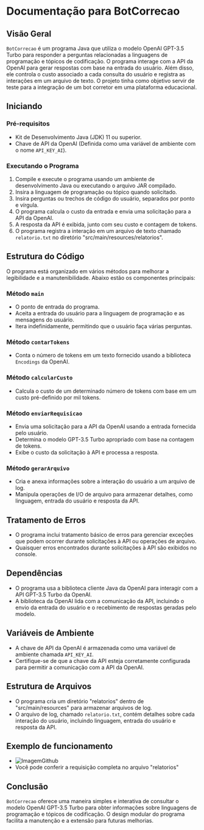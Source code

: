 # Documentação para BotCorrecao

## Visão Geral

`BotCorrecao` é um programa Java que utiliza o modelo OpenAI GPT-3.5 Turbo para responder a perguntas relacionadas a linguagens de programação e tópicos de codificação. O programa interage com a API da OpenAI para gerar respostas com base na entrada do usuário. Além disso, ele controla o custo associado a cada consulta do usuário e registra as interações em um arquivo de texto. O projeto tinha como objetivo servir de teste para a integração de um bot corretor em uma plataforma educacional.

## Iniciando

### Pré-requisitos

- Kit de Desenvolvimento Java (JDK) 11 ou superior.
- Chave de API da OpenAI (Definida como uma variável de ambiente com o nome `API_KEY_AI`).

### Executando o Programa

1. Compile e execute o programa usando um ambiente de desenvolvimento Java ou executando o arquivo JAR compilado.
2. Insira a linguagem de programação ou tópico quando solicitado.
3. Insira perguntas ou trechos de código do usuário, separados por ponto e vírgula.
4. O programa calcula o custo da entrada e envia uma solicitação para a API da OpenAI.
5. A resposta da API é exibida, junto com seu custo e contagem de tokens.
6. O programa registra a interação em um arquivo de texto chamado `relatorio.txt` no diretório "src/main/resources/relatorios".

## Estrutura do Código

O programa está organizado em vários métodos para melhorar a legibilidade e a manutenibilidade. Abaixo estão os componentes principais:

### Método `main`

- O ponto de entrada do programa.
- Aceita a entrada do usuário para a linguagem de programação e as mensagens do usuário.
- Itera indefinidamente, permitindo que o usuário faça várias perguntas.

### Método `contarTokens`

- Conta o número de tokens em um texto fornecido usando a biblioteca `Encodings` da OpenAI.

### Método `calcularCusto`

- Calcula o custo de um determinado número de tokens com base em um custo pré-definido por mil tokens.

### Método `enviarRequisicao`

- Envia uma solicitação para a API da OpenAI usando a entrada fornecida pelo usuário.
- Determina o modelo GPT-3.5 Turbo apropriado com base na contagem de tokens.
- Exibe o custo da solicitação à API e processa a resposta.

### Método `gerarArquivo`

- Cria e anexa informações sobre a interação do usuário a um arquivo de log.
- Manipula operações de I/O de arquivo para armazenar detalhes, como linguagem, entrada do usuário e resposta da API.

## Tratamento de Erros

- O programa inclui tratamento básico de erros para gerenciar exceções que podem ocorrer durante solicitações à API ou operações de arquivo.
- Quaisquer erros encontrados durante solicitações à API são exibidos no console.

## Dependências

- O programa usa a biblioteca cliente Java da OpenAI para interagir com a API GPT-3.5 Turbo da OpenAI.
- A biblioteca da OpenAI lida com a comunicação da API, incluindo o envio da entrada do usuário e o recebimento de respostas geradas pelo modelo.

## Variáveis de Ambiente

- A chave de API da OpenAI é armazenada como uma variável de ambiente chamada `API_KEY_AI`.
- Certifique-se de que a chave da API esteja corretamente configurada para permitir a comunicação com a API da OpenAI.

## Estrutura de Arquivos

- O programa cria um diretório "relatorios" dentro de "src/main/resources" para armazenar arquivos de log.
- O arquivo de log, chamado `relatorio.txt`, contém detalhes sobre cada interação do usuário, incluindo linguagem, entrada do usuário e resposta da API.

## Exemplo de funcionamento
- ![ImagemGithub](https://github.com/RafaelH31/Integracao-BotIA/assets/125298353/a1a0bb06-2e0a-416e-a1f6-718e1610bff2)
- Você pode conferir a requisição completa no arquivo "relatorios" 

## Conclusão

`BotCorrecao` oferece uma maneira simples e interativa de consultar o modelo OpenAI GPT-3.5 Turbo para obter informações sobre linguagens de programação e tópicos de codificação. O design modular do programa facilita a manutenção e a extensão para futuras melhorias.


